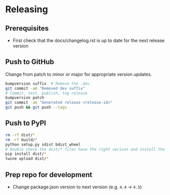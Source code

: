 # Releasing

## Prerequisites

- First check that the docs/changelog.rst is up to date for the next release version

## Push to GitHub

Change from patch to minor or major for appropriate version updates.

```bash
bumpversion suffix  # Remove the .dev
git commit -am "Removed dev suffix"
# Commit, test, publish, tag release
bumpversion patch
git commit -am "Generated release <release-id>"
git push && git push --tags
```

## Push to PyPI

```bash
rm -rf dist/*
rm -rf build/*
python setup.py sdist bdist_wheel
# Double check the dist/* files have the right verison and install the wheel to ensure it's good
pip install dist/*
twine upload dist/*
```

## Prep repo for development

- Change package.json version to next version (e.g. `4.4` -> `4.5`)
